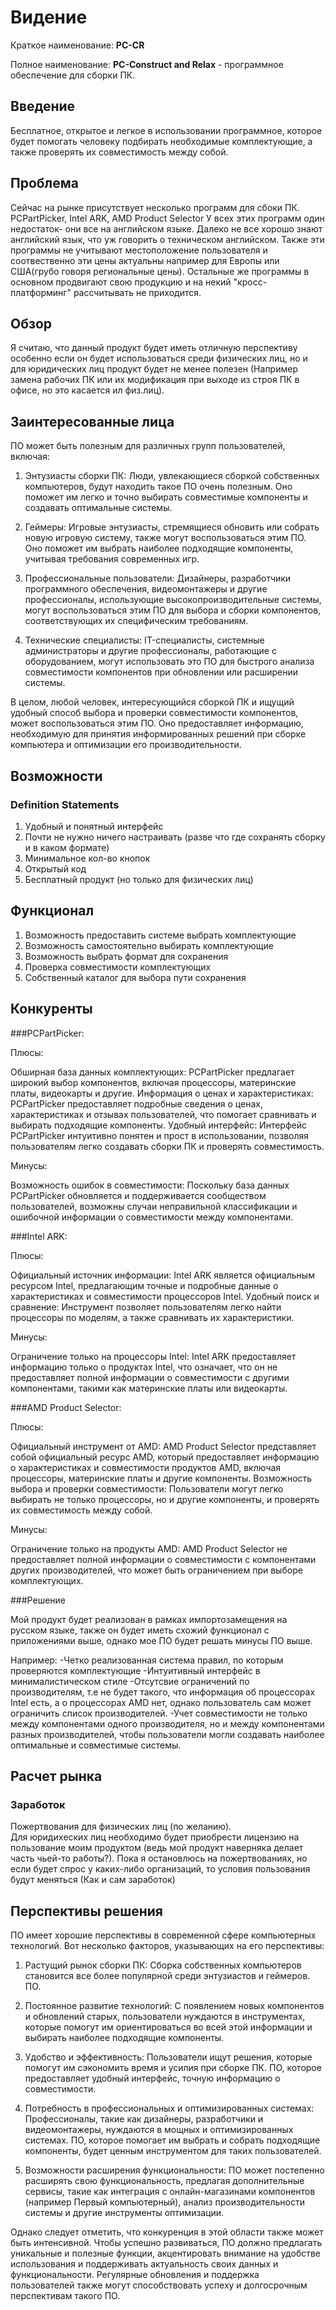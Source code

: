 # Видение
Краткое наименование: **PC-CR**

Полное наименование: **PC-Construct and Relax** - программное обеспечение для сборки ПК.

## Введение
Бесплатное, открытое и легкое в использовании программное, которое будет помогать человеку подбирать необходимые комплектующие, а также проверять их совместимость между собой.

## Проблема
Сейчас на рынке присутствует несколько программ для сбоки ПК. PCPartPicker, Intel ARK, AMD Product Selector
У всех этих программ один недостаток- они все на английском языке. Далеко не все хорошо знают английский язык, что уж говорить о техническом английском. Также эти программы не учитывают местоположение пользователя и соотвественно эти цены актуальны например для Европы или США(грубо говоря региональные цены). Остальные же программы в основном продвигают свою продукцию и на некий "кросс-платформинг" рассчитывать не приходится. 

## Обзор
Я считаю, что данный продукт будет иметь отличную перспективу особенно если он будет использоваться среди физических лиц, но и для юридических лиц продукт будет не менее полезен (Например замена рабочих ПК или их модификация при выходе из строя ПК в офисе, но это касается ил физ.лиц).

## Заинтересованные лица
ПО может быть полезным для различных групп пользователей, включая:

1. Энтузиасты сборки ПК: Люди, увлекающиеся сборкой собственных компьютеров, будут находить такое ПО очень полезным. Оно поможет им легко и точно выбирать совместимые компоненты и создавать оптимальные системы.

2. Геймеры: Игровые энтузиасты, стремящиеся обновить или собрать новую игровую систему, также могут воспользоваться этим ПО. Оно поможет им выбрать наиболее подходящие компоненты, учитывая требования современных игр.

3. Профессиональные пользователи: Дизайнеры, разработчики программного обеспечения, видеомонтажеры и другие профессионалы, использующие высокопроизводительные системы, могут воспользоваться этим ПО для выбора и сборки компонентов, соответствующих их специфическим требованиям.

4. Технические специалисты: IT-специалисты, системные администраторы и другие профессионалы, работающие с оборудованием, могут использовать это ПО для быстрого анализа совместимости компонентов при обновлении или расширении системы.

В целом, любой человек, интересующийся сборкой ПК и ищущий удобный способ выбора и проверки совместимости компонентов, может воспользоваться этим ПО. Оно предоставляет информацию, необходимую для принятия информированных решений при сборке компьютера и оптимизации его производительности.



## Возможности
### Definition Statements
1. Удобный и понятный интерфейс
2. Почти не нужно ничего настраивать (разве что где сохранять сборку и в каком формате)
3. Минимальное кол-во кнопок 
4. Открытый код
5. Бесплатный продукт (но только для физических лиц)

## Функционал
1. Возможность предоставить системе выбрать комплектующие
2. Возможность самостоятельно выбирать комплектующие
3. Возможность выбрать формат для сохранения
4. Проверка совместимости комплектующих
5. Собственный каталог для выбора пути сохранения 

## Конкуренты
###PCPartPicker:

Плюсы:

Обширная база данных комплектующих: PCPartPicker предлагает широкий выбор компонентов, включая процессоры, материнские платы, видеокарты и другие.
Информация о ценах и характеристиках: PCPartPicker предоставляет подробные сведения о ценах, характеристиках и отзывах пользователей, что помогает сравнивать и выбирать подходящие компоненты.
Удобный интерфейс: Интерфейс PCPartPicker интуитивно понятен и прост в использовании, позволяя пользователям легко создавать сборки ПК и проверять совместимость.

Минусы:

Возможность ошибок в совместимости: Поскольку база данных PCPartPicker обновляется и поддерживается сообществом пользователей, возможны случаи неправильной классификации и ошибочной информации о совместимости между компонентами.

###Intel ARK:

Плюсы:

Официальный источник информации: Intel ARK является официальным ресурсом Intel, предлагающим точные и подробные данные о характеристиках и совместимости процессоров Intel.
Удобный поиск и сравнение: Инструмент позволяет пользователям легко найти процессоры по моделям, а также сравнивать их характеристики.

Минусы:

Ограничение только на процессоры Intel: Intel ARK предоставляет информацию только о продуктах Intel, что означает, что он не предоставляет полной информации о совместимости с другими компонентами, такими как материнские платы или видеокарты.

###AMD Product Selector:

Плюсы:

Официальный инструмент от AMD: AMD Product Selector представляет собой официальный ресурс AMD, который предоставляет информацию о характеристиках и совместимости продуктов AMD, включая процессоры, материнские платы и другие компоненты.
Возможность выбора и проверки совместимости: Пользователи могут легко выбирать не только процессоры, но и другие компоненты, и проверять их совместимость между собой.

Минусы:

Ограничение только на продукты AMD: AMD Product Selector не предоставляет полной информации о совместимости с компонентами других производителей, что может быть ограничением при выборе комплектующих.

###Решение

Мой продукт будет реализован в рамках импортозамещения на русском языке, также он будет иметь схожий функционал с приложениями выше, однако мое ПО будет решать минусы ПО выше. 

Например:
-Четко реализованная система правил, по которым проверяются комплектующие
-Интуитивный интерфейс в минималистическом стиле
-Отсутсвие ограничений по производителям, т.е не будет такого, что информация об процессорах Intel есть, а о процессорах AMD нет, однако пользователь сам может ограничить список производителей. 
-Учет совместимости не только между компонентами одного производителя, но и между компонентами разных производителей, чтобы пользователи могли создавать наиболее оптимальные и совместимые системы.



## Расчет рынка
### Заработок
Пожертвования для физических лиц (по желанию).<br> Для юридиxеских лиц необходимо будет приобрести лицензию на пользование моим продуктом (ведь мой продукт наверняка делает часть чьей-то работы?). Пока я остановлюсь на пожертвованиях, но если будет спрос у каких-либо организаций, то условия пользования будут меняться (Как и сам заработок)

## Перспективы решения
ПО имеет хорошие перспективы в современной сфере компьютерных технологий. Вот несколько факторов, указывающих на его перспективы:

1. Растущий рынок сборки ПК: Сборка собственных компьютеров становится все более популярной среди энтузиастов и геймеров. ПО.

2. Постоянное развитие технологий: С появлением новых компонентов и обновлений старых, пользователи нуждаются в инструментах, которые помогут им ориентироваться во всей этой информации и выбирать наиболее подходящие компоненты.

3. Удобство и эффективность: Пользователи ищут решения, которые помогут им сэкономить время и усилия при сборке ПК. ПО, которое предоставляет удобный интерфейс, точную информацию о совместимости.

4. Потребность в профессиональных и оптимизированных системах: Профессионалы, такие как дизайнеры, разработчики и видеомонтажеры, нуждаются в мощных и оптимизированных системах. ПО, которое помогает им выбрать и собрать подходящие компоненты, будет ценным инструментом для таких пользователей.

5. Возможности расширения функциональности: ПО может постепенно расширять свою функциональность, предлагая дополнительные сервисы, такие как интеграция с онлайн-магазинами компонентов (например Первый компьютерный), анализ производительности системы и другие инструменты оптимизации. 

Однако следует отметить, что конкуренция в этой области также может быть интенсивной. Чтобы успешно развиваться, ПО должно предлагать уникальные и полезные функции, акцентировать внимание на удобстве использования и поддерживать актуальность своих данных и функциональности. Регулярные обновления и поддержка пользователей также могут способствовать успеху и долгосрочным перспективам такого ПО.



